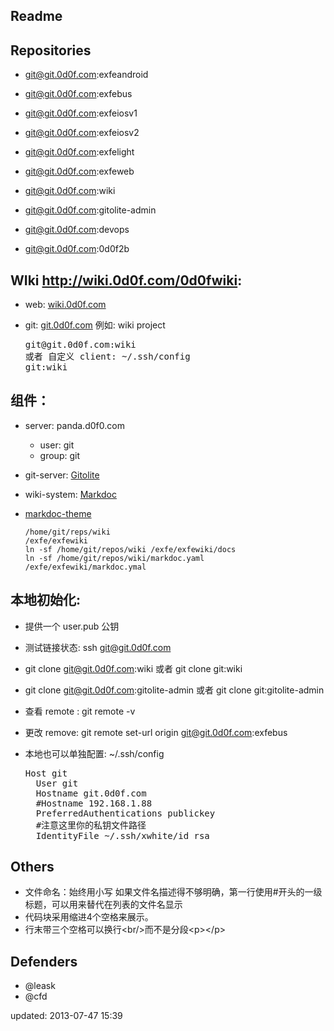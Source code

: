 Readme
------

## Repositories
  - git@git.0d0f.com:exfeandroid
  - git@git.0d0f.com:exfebus
  - git@git.0d0f.com:exfeiosv1
  - git@git.0d0f.com:exfeiosv2
  - git@git.0d0f.com:exfelight
  - git@git.0d0f.com:exfeweb
  - git@git.0d0f.com:wiki
  - git@git.0d0f.com:gitolite-admin
  - git@git.0d0f.com:devops

  - git@git.0d0f.com:0d0f2b

## WIki http://wiki.0d0f.com/0d0fwiki:
  * web: [wiki.0d0f.com](http://wiki.0d0f.com)
  * git: [git.0d0f.com](git.0d0f.com)
    例如: wiki project

    <pre>
    git@git.0d0f.com:wiki
    或者 自定义 client: ~/.ssh/config
    git:wiki
    </pre>

## 组件：
  * server: panda.d0f0.com
    * user: git
    * group: git

  * git-server: [Gitolite](http://sitaramc.github.com/gitolite)
  * wiki-system: [Markdoc](http://markdoc.org/)
  * [markdoc-theme](https://github.com/blitzagency/markdoc-theme)

        /home/git/reps/wiki
        /exfe/exfewiki
        ln -sf /home/git/repos/wiki /exfe/exfewiki/docs
        ln -sf /home/git/repos/wiki/markdoc.yaml /exfe/exfewiki/markdoc.ymal

## 本地初始化:
  * 提供一个 user.pub 公钥
  * 测试链接状态: ssh git@git.0d0f.com
  * git clone git@git.0d0f.com:wiki 或者 git clone git:wiki
  * git clone git@git.0d0f.com:gitolite-admin 或者 git clone git:gitolite-admin
  * 查看 remote : git remote -v
  * 更改 remove: git remote set-url origin git@git.0d0f.com:exfebus
  * 本地也可以单独配置: ~/.ssh/config

    <pre>
    Host git
      User git
      Hostname git.0d0f.com
      #Hostname 192.168.1.88
      PreferredAuthentications publickey
      #注意这里你的私钥文件路径
      IdentityFile ~/.ssh/xwhite/id_rsa
    </pre>

## Others
  * 文件命名：始终用小写
如果文件名描述得不够明确，第一行使用#开头的一级标题，可以用来替代在列表的文件名显示
  * 代码块采用缩进4个空格来展示。
  * 行末带三个空格可以换行\<br/>而不是分段\<p>\</p>

## Defenders
  - @leask
  - @cfd


updated: 2013-07-47 15:39
